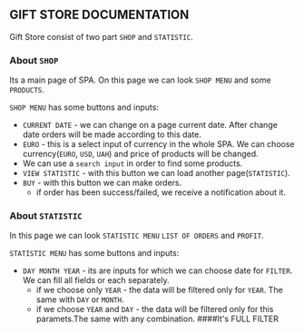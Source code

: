 
## GIFT STORE DOCUMENTATION

Gift Store consist of two part `SHOP` and `STATISTIC`.


### About `SHOP`

Its a main page of SPA. On this page we can look `SHOP MENU` and some `PRODUCTS`.

`SHOP MENU` has some buttons and inputs:

- `CURRENT DATE` - we can change on a page current date. After change date orders will be made according to this date.
- `EURO` - this is a select input of currency in the whole SPA. We can choose currency(`EURO`, `USD`, `UAH`) and price of products will be changed.
- We can use a `search input` in order to find some products.
- `VIEW STATISTIC` - with this button we can load another page(`STATISTIC`).
- `BUY` - with this button we can make orders.
   * if order has been success/failed, we receive a notification about it.
   
   
 ### About `STATISTIC`
 
 In this page we can look `STATISTIC MENU` `LIST OF ORDERS` and `PROFIT`.
 
 
 `STATISTIC MENU` has some buttons and inputs:

- `DAY MONTH YEAR`  - its are inputs for which we can choose date for `FILTER`. We can fill all fields or each separately.
  * if we choose only `YEAR` - the data will be filtered only for `YEAR`. The same with `DAY` or `MONTH`.
  * if we choose `YEAR` and `DAY` - the data will be filtered only for this paramets.The same with any combination. ####It's FULL FILTER
  
  
 
 
